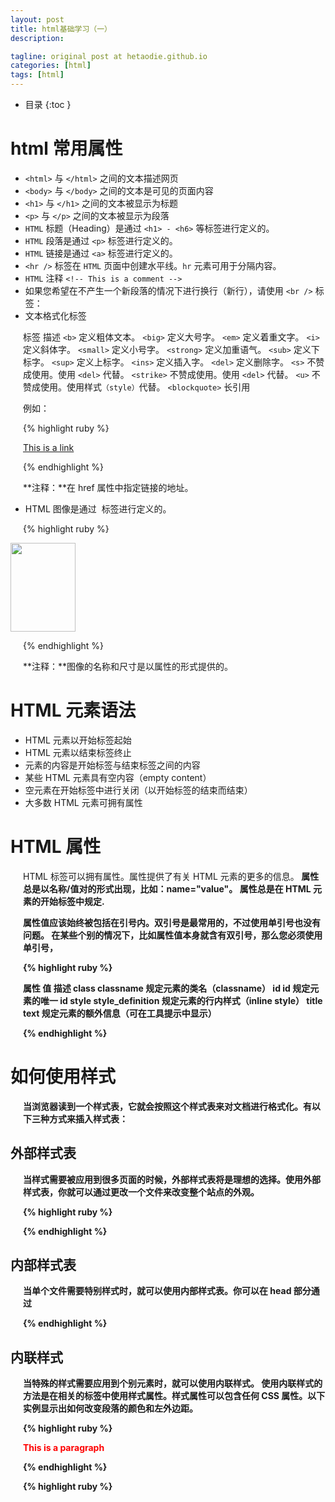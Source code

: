 ```yaml
---
layout: post
title: html基础学习（一）
description: 

tagline: original post at hetaodie.github.io
categories: [html]
tags: [html]
---
```



* 目录
 {:toc  }

# html 常用属性

- `<html>` 与 `</html>` 之间的文本描述网页
- `<body>` 与 `</body>` 之间的文本是可见的页面内容
- `<h1>` 与 `</h1>` 之间的文本被显示为标题
- `<p>` 与 `</p>` 之间的文本被显示为段落
- `HTML` 标题（Heading）是通过 `<h1> - <h6>` 等标签进行定义的。
- `HTML` 段落是通过 `<p>` 标签进行定义的。
- `HTML` 链接是通过 `<a>` 标签进行定义的。
- `<hr />` 标签在 `HTML` 页面中创建水平线。`hr` 元素可用于分隔内容。
- `HTML` 注释 `<!-- This is a comment -->`
- 如果您希望在不产生一个新段落的情况下进行换行（新行），请使用 `<br />` 标签：
- 文本格式化标签

标签	描述
`<b>`	       定义粗体文本。
`<big>`	    定义大号字。
`<em>`	    定义着重文字。
`<i>`	        定义斜体字。
`<small>`	 定义小号字。
`<strong>`	 定义加重语气。
`<sub>`	   定义下标字。
`<sup>`	   定义上标字。
`<ins>`	   定义插入字。
`<del>`	  定义删除字。
`<s>`	不赞成使用。使用 `<del>` 代替。
`<strike>`	不赞成使用。使用 `<del>` 代替。
`<u>`	不赞成使用。使用样式`（style）`代替。
`<blockquote>`  长引用



例如：

{% highlight ruby %}

<a href="http://www.w3school.com.cn">This is a link</a>

{% endhighlight %}

**注释：**在 href 属性中指定链接的地址。

- HTML 图像是通过 <img> 标签进行定义的。

{% highlight ruby %}

<img src="w3school.jpg" width="104" height="142" />

{% endhighlight %}

**注释：**图像的名称和尺寸是以属性的形式提供的。

# HTML 元素语法

- HTML 元素以开始标签起始
- HTML 元素以结束标签终止
- 元素的内容是开始标签与结束标签之间的内容
- 某些 HTML 元素具有空内容（empty content）
- 空元素在开始标签中进行关闭（以开始标签的结束而结束）
- 大多数 HTML 元素可拥有属性

# HTML 属性

HTML 标签可以拥有属性。属性提供了有关 HTML 元素的更多的信息。<b/>
属性总是以名称/值对的形式出现，比如：name="value"。<b/>
属性总是在 HTML 元素的开始标签中规定.<b/>

属性值应该始终被包括在引号内。双引号是最常用的，不过使用单引号也没有问题。
在某些个别的情况下，比如属性值本身就含有双引号，那么您必须使用单引号，

{% highlight ruby %}

属性	           值	          描述
class         classname	   规定元素的类名（classname）
id	              id	      规定元素的唯一 id
style	   style_definition	规定元素的行内样式（inline style）
title	        text	规定元素的额外信息（可在工具提示中显示）

{% endhighlight %}


# 如何使用样式

当浏览器读到一个样式表，它就会按照这个样式表来对文档进行格式化。有以下三种方式来插入样式表：

## 外部样式表

当样式需要被应用到很多页面的时候，外部样式表将是理想的选择。使用外部样式表，你就可以通过更改一个文件来改变整个站点的外观。

{% highlight ruby %}

<head>
<link rel="stylesheet" type="text/css" href="mystyle.css">
</head>

{% endhighlight %}

## 内部样式表

当单个文件需要特别样式时，就可以使用内部样式表。你可以在 head 部分通过 <style> 标签定义内部样式表

{% highlight ruby %}

<head>

<style type="text/css">
body {background-color: red}
p {margin-left: 20px}
</style>
</head>

{% endhighlight %}

## 内联样式

当特殊的样式需要应用到个别元素时，就可以使用内联样式。 使用内联样式的方法是在相关的标签中使用样式属性。样式属性可以包含任何 CSS 属性。以下实例显示出如何改变段落的颜色和左外边距。

{% highlight ruby %}

<p style="color: red; margin-left: 20px">
This is a paragraph
</p>

{% endhighlight %}

{% highlight ruby %}

<style>	定义样式定义。
<link>	定义资源引用。
<div>	定义文档中的节或区域（块级）。
<span>	定义文档中的行内的小块或区域。
<font>	规定文本的字体、字体尺寸、字体颜色。不赞成使用。请使用样式。
<basefont>	定义基准字体。不赞成使用。请使用样式。
<center>	对文本进行水平居中。不赞成使用。请使用样式。


{% endhighlight %}

## target 属性

使用 Target 属性，你可以定义被链接的文档在何处显示

下面的这行会在新窗口打开文档：

{% highlight ruby %}

<a href="http://www.w3school.com.cn/" target="_blank">Visit W3School!</a>

{% endhighlight %}

## name 属性

name 属性规定锚（anchor）的名称。
您可以使用 name 属性创建 HTML 页面中的书签。
书签不会以任何特殊方式显示，它对读者是不可见的。
当使用命名锚（named anchors）时，我们可以创建直接跳至该命名锚（比如页面中某个小节）的链接，这样使用者就无需不停地滚动页面来寻找他们需要的信息了。<br />

实例

首先，我们在 HTML 文档中对锚进行命名（创建一个书签）：<br />
`<a name="tips">基本的注意事项 - 有用的提示</a>`<br />
然后，我们在同一个文档中创建指向该锚的链接：<br />
`<a href="#tips">有用的提示</a>`<br />
您也可以在其他页面中创建指向该锚的链接：<br />
`<a href="http://www.w3school.com.cn/html/html_links.asp#tips">有用的提示</a>`<br />
在上面的代码中，我们将 # 符号和锚名称添加到 URL 的末端，就可以直接链接到 tips 这个命名<br />

## img 属性

在 HTML 中，图像由 <img> 标签定义。
<img> 是空标签，意思是说，它只包含属性，并且没有闭合标签。
要在页面上显示图像，你需要使用源属性（src）。src 指 "source"。源属性的值是图像的 URL 地址。
定义图像的语法是：

{% highlight ruby %}

<img src="url" />

{% endhighlight %}

浏览器将图像显示在文档中图像标签出现的地方。如果你将图像标签置于两个段落之间，那么浏览器会首先显示第一个段落，然后显示图片，最后显示第二段。

alt 属性用来为图像定义一串预备的可替换的文本。替换文本属性的值是用户定义的。

{% highlight ruby %}

<img src="boat.gif" alt="Big Boat">

{% endhighlight %}

在浏览器无法载入图像时，替换文本属性告诉读者她们失去的信息。此时，浏览器将显示这个替代性的文本而不是图像。为页面上的图像都加上替换文本属性是个好习惯，这样有助于更好的显示信息，并且对于那些使用纯文本浏览器的人来说是非常有用的。<br />

例：
1. 添加背景图片

{% highlight ruby %}

<body background="/i/eg_background.jpg">

<h3>图像背景</h3>

<p>gif 和 jpg 文件均可用作 HTML 背景。</p>

<p>如果图像小于页面，图像会进行重复。</p>

</body>

{% endhighlight %}

2. 图片对齐方式

{% highlight ruby %}

<html>

<body>

<h2>未设置对齐方式的图像：</h2>

<p>图像 <img src ="/i/eg_cute.gif"> 在文本中</p>

<h2>已设置对齐方式的图像：</h2>

<p>图像dd <img src="/i/eg_cute.gif" align="bottom"> 在文本中</p>

<p>图像 <img src ="/i/eg_cute.gif" align="middle"> 在文本中</p>

<p>图像 <img src ="/i/eg_cute.gif" align="top"> 在文本中</p>

<p>请注意，bottom 对齐方式是默认的对齐方式。</p>

</body>
</html>

{% endhighlight %}

3. 调整图片的尺寸

{% highlight ruby %}

<html>

<body>

<img src="/i/eg_mouse.jpg" width="50" height="50">

<br />

<img src="/i/eg_mouse.jpg" width="100" height="100">

<br />

<img src="/i/eg_mouse.jpg" width="200" height="200">

<p>通过改变 img 标签的 "height" 和 "width" 属性的值，您可以放大或缩小图像。</p>

</body>
</html>

{% endhighlight %}

4. <area>	定义图像地图中的可点击区域。


{% highlight ruby %}

<html>
<body>

<p>请点击图像上的星球，把它们放大。</p>

<img
src="/i/eg_planets.jpg"
border="0" usemap="#planetmap"
alt="Planets" />

<map name="planetmap" id="planetmap">

<area
shape="circle"
coords="180,139,14"
href ="/example/html/venus.html"
target ="_blank"
alt="Venus" />

<area
shape="circle"
coords="129,161,10"
href ="/example/html/mercur.html"
target ="_blank"
alt="Mercury" />

<area
shape="rect"
coords="0,0,110,260"
href ="/example/html/sun.html"
target ="_blank"
alt="Sun" />

</map>

<p><b>注释：</b>img 元素中的 "usemap" 属性引用 map 元素中的 "id" 或 "name" 属性（根据浏览器），所以我们同时向 map 元素添加了 "id" 和 "name" 属性。</p>

</body>
</html>

{% endhighlight %}

## 表格

表格由 <table> 标签来定义。每个表格均有若干行（由 <tr> 标签定义），每行被分割为若干单元格（由 <td> 标签定义）。字母 td 指表格数据（table data），即数据单元格的内容。数据单元格可以包含文本、图片、列表、段落、表单、水平线、表格等等。

例如：

{% highlight ruby %}

<table border="1">
<tr>
<td>row 1, cell 1</td>
<td>row 1, cell 2</td>
</tr>
<tr>
<td>row 2, cell 1</td>
<td>row 2, cell 2</td>
</tr>
</table>

{% endhighlight %}

### 边框属性

使用border边框属性来显示一个带有边框的表格：

例如：

{% highlight ruby %}

<table border="1">
<tr>
<td>Row 1, cell 1</td>
<td>Row 1, cell 2</td>
</tr>
</table>

{% endhighlight %}


### 表格的表头

表格的表头使用 <th> 标签进行定义。
大多数浏览器会把表头显示为粗体居中的文本：

{% highlight ruby %}

<table border="1">
<tr>
<th>Heading</th>
<th>Another Heading</th>
</tr>
<tr>
<td>row 1, cell 1</td>
<td>row 1, cell 2</td>
</tr>
<tr>
<td>row 2, cell 1</td>
<td>row 2, cell 2</td>
</tr>
</table>

{% endhighlight %}

### 表格中的空单元格

在空单元格中添加一个空格占位符，就可以将边框显示出来

例如：

{% highlight ruby %}

<table border="1">
<tr>
<td>row 1, cell 1</td>
<td>row 1, cell 2</td>
</tr>
<tr>
<td>&nbsp;</td>
<td>row 2, cell 2</td>
</tr>
</table>

{% endhighlight %}

### 设置跨两行的单元格

{% highlight ruby %}

<tr>
  <th rowspan="2">电话</th>
  <td>555 77 854</td>
</tr>

{% endhighlight %}

### 单元格的边距

cellpadding用来设置单元格的边距

{% highlight ruby %}

<table border="1" 
cellpadding="10">
<tr>
  <td>First</td>
  <td>Row</td>
</tr>   
<tr>
  <td>Second</td>
  <td>Row</td>
</tr>
</table>

{% endhighlight %}



{% highlight ruby %}

{% endhighlight %}